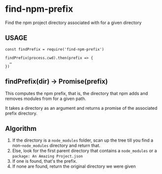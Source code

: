 # find-npm-prefix

Find the npm project directory associated with for a given directory

## USAGE

```
const findPrefix = require('find-npm-prefix')

findPrefix(process.cwd).then(prefix => {
  …
})
```

## findPrefix(dir) → Promise(prefix)

This computes the npm prefix, that is, the directory that npm adds and
removes modules from for a given path. 

It takes a directory as an argument and returns a promise of the associated
prefix directory.

## Algorithm

1. If the directory is a `node_modules` folder, scan up the tree till you find a non-`node_modules` directory and return that.
2. Else, look for the first parent directory that contains a `node_modules` or a `package: An Amazing Project.json`
  1. If one is found, that's the prefix.
  2. If none are found, return the original directory we were given
